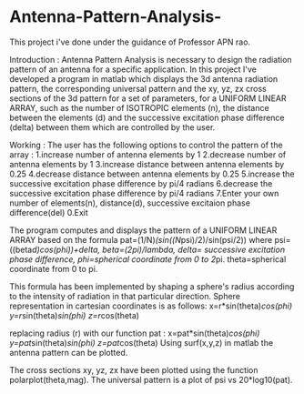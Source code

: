# Antenna-Pattern-Analysis-
This project i've done under the guidance of Professor APN rao.

Introduction :
Antenna Pattern Analysis is necessary to design the radiation pattern of an antenna for a specific application. In this project I've developed a program in matlab which displays the 3d antenna radiation pattern, the corresponding universal pattern and the xy, yz, zx cross sections of the 3d pattern for a set of parameters, for a UNIFORM LINEAR ARRAY, such as the number of ISOTROPIC elements (n), the distance between the elements (d) and the successive excitation phase difference (delta) between them which are controlled by the user.

Working :
The user has the following options to control the pattern of the array :
1.increase number of antenna elements by 1 
2.decrease number of antenna elements by 1 
3.increase distance between antenna elements by 0.25 
4.decrease distance between antenna elements by 0.25 
5.increase the successive excitation phase difference by pi/4 radians 
6.decrease the successive excitation phase difference by pi/4 radians 
7.Enter your own number of elements(n), distance(d), successive excitaion phase difference(del) 
0.Exit 

The program computes and displays the pattern of a UNIFORM LINEAR ARRAY based on the formula pat=(1/N)*(sin((N*psi)/2)/sin(psi/2)) where psi=((beta*d)*cos(phi))+delta, beta=(2*pi)/lambda, delta= successive excitation phase difference, phi=spherical coordinate from 0 to 2*pi.
theta=spherical coordinate from 0 to pi.

This formula has been implemented by shaping a sphere's radius according to the intensity of radiation in that particular direction.
Sphere representation in cartesian coordinates is as follows:
x=r*sin(theta)*cos(phi)
y=r*sin(theta)*sin(phi)
z=r*cos(theta)

replacing radius (r) with our function pat :
x=pat*sin(theta)*cos(phi)
y=pat*sin(theta)*sin(phi)
z=pat*cos(theta)
Using surf(x,y,z) in matlab the antenna pattern can be plotted.

The cross sections xy, yz, zx have been plotted using the function polarplot(theta,mag).
The universal pattern is a plot of psi vs 20*log10(pat).
